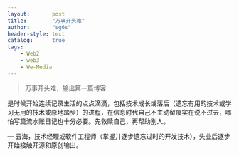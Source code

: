 ```yaml
---
layout:       post
title:        "万事开头难"
author:       "sg6s"
header-style: text
catalog:      true
tags:
    - Web2
    - web3
    - We-Media
---
```


> 万事开头难，输出第一篇博客

是时候开始连续记录生活的点点滴滴，包括技术成长或落后（遗忘有用的技术或学习无用的技术或原地踏步）的进程，在信息时代自己不主动留痕实在说不过去，哪怕写篇流水账日记也十分必要。先救赎自己，再帮助别人。

— 云海，技术经理或软件工程师（掌握并逐步遗忘过时的开发技术），失业后逐步开始接触开源和原创输出。
